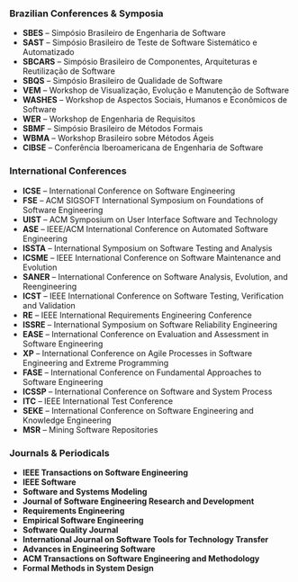 ### **Brazilian Conferences & Symposia**

- **SBES** – Simpósio Brasileiro de Engenharia de Software
- **SAST** – Simpósio Brasileiro de Teste de Software Sistemático e Automatizado
- **SBCARS** – Simpósio Brasileiro de Componentes, Arquiteturas e Reutilização de Software
- **SBQS** – Simpósio Brasileiro de Qualidade de Software
- **VEM** – Workshop de Visualização, Evolução e Manutenção de Software
- **WASHES** – Workshop de Aspectos Sociais, Humanos e Econômicos de Software
- **WER** – Workshop de Engenharia de Requisitos
- **SBMF** – Simpósio Brasileiro de Métodos Formais
- **WBMA** – Workshop Brasileiro sobre Métodos Ágeis
- **CIBSE** – Conferência Iberoamericana de Engenharia de Software

### **International Conferences**

- **ICSE** – International Conference on Software Engineering
- **FSE** – ACM SIGSOFT International Symposium on Foundations of Software Engineering
- **UIST** – ACM Symposium on User Interface Software and Technology
- **ASE** – IEEE/ACM International Conference on Automated Software Engineering
- **ISSTA** – International Symposium on Software Testing and Analysis
- **ICSME** – IEEE International Conference on Software Maintenance and Evolution
- **SANER** – International Conference on Software Analysis, Evolution, and Reengineering
- **ICST** – IEEE International Conference on Software Testing, Verification and Validation
- **RE** – IEEE International Requirements Engineering Conference
- **ISSRE** – International Symposium on Software Reliability Engineering
- **EASE** – International Conference on Evaluation and Assessment in Software Engineering
- **XP** – International Conference on Agile Processes in Software Engineering and Extreme Programming
- **FASE** – International Conference on Fundamental Approaches to Software Engineering
- **ICSSP** – International Conference on Software and System Process
- **ITC** – IEEE International Test Conference
- **SEKE** – International Conference on Software Engineering and Knowledge Engineering
- **MSR** – Mining Software Repositories

### **Journals & Periodicals**

- **IEEE Transactions on Software Engineering**
- **IEEE Software**
- **Software and Systems Modeling**
- **Journal of Software Engineering Research and Development**
- **Requirements Engineering**
- **Empirical Software Engineering**
- **Software Quality Journal**
- **International Journal on Software Tools for Technology Transfer**
- **Advances in Engineering Software**
- **ACM Transactions on Software Engineering and Methodology**
- **Formal Methods in System Design**
